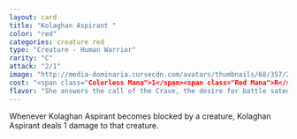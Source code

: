 ```yaml
---
layout: card
title: "Kolaghan Aspirant "
color: "red"
categories: creature red
type: "Creature - Human Warrior"
rarity: "C"
attack: "2/1"
image: "http://media-dominaria.cursecdn.com/avatars/thumbnails/68/357/200/283/635618442143164621.png"
cost: "<span class="Colorless Mana">1</span><span class="Red Mana">R</span>"
flavor: "She answers the call of the Crave, the desire for battle sated only by bloodshed."
---
```


Whenever Kolaghan Aspirant becomes blocked by a creature, Kolaghan Aspirant deals 1 damage to that creature.
